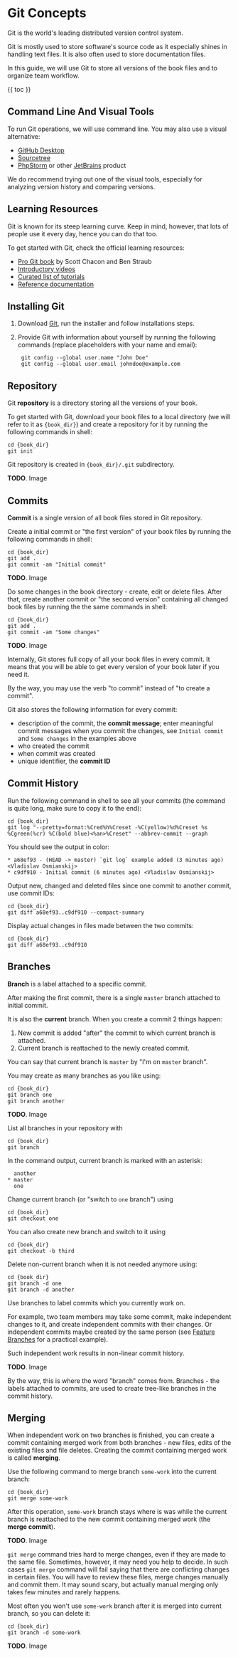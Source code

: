 # Git Concepts

Git is the world's leading distributed version control system.

Git is mostly used to store software's source code as it especially shines in handling text files. It is also often used to store documentation files.

In this guide, we will use Git to store all versions of the book files and to organize team workflow.

{{ toc }}

## Command Line And Visual Tools

To run Git operations, we will use command line. You may also use a visual alternative:

* [GitHub Desktop](https://desktop.github.com/)
* [Sourcetree](https://www.sourcetreeapp.com/)
* [PhpStorm](https://www.jetbrains.com/help/phpstorm/using-git-integration.html) or other [JetBrains](https://www.jetbrains.com/products.html) product

We do recommend trying out one of the visual tools, especially for analyzing version history and comparing versions.

## Learning Resources

Git is known for its steep learning curve. Keep in mind, however, that lots of people use it every day, hence you can do that too.

To get started with Git, check the official learning resources:

* [Pro Git book](https://git-scm.com/book/en/v2) by Scott Chacon and Ben Straub
* [Introductory videos](https://git-scm.com/videos)
* [Curated list of tutorials](https://git-scm.com/doc/ext)
* [Reference documentation](https://git-scm.com/docs)

## Installing Git

1. Download [Git](https://git-scm.com/downloads), run the installer and follow installations steps.
2. Provide Git with information about yourself by running the following commands (replace placeholders with your name and email):

        git config --global user.name "John Doe"
        git config --global user.email johndoe@example.com

## Repository

Git **repository** is a directory storing all the versions of your book.

To get started with Git, download your book files to a local directory (we will refer to it as `{book_dir}`) and create a repository for it by running the following commands in shell:

    cd {book_dir}
    git init

Git repository is created in `{book_dir}/.git` subdirectory.

**TODO**. Image

## Commits

**Commit** is a single version of all book files stored in Git repository.

Create a initial commit or "the first version" of your book files by running the following commands in shell:

    cd {book_dir}
    git add .
    git commit -am "Initial commit"

**TODO**. Image

Do some changes in the book directory - create, edit or delete files. After that, create another commit or "the second version" containing all changed book files  by running the the same commands in shell:

    cd {book_dir}
    git add .
    git commit -am "Some changes"

**TODO**. Image

Internally, Git stores full copy of all your book files in every commit. It means that you will be able to get every version of your book later if you need it.

By the way, you may use the verb "to commit" instead of "to create a commit".

Git also stores the following information for every commit:

* description of the commit, the **commit message**; enter meaningful commit messages when you commit the changes, see `Initial commit` and `Some changes` in the examples above
* who created the commit
* when commit was created
* unique identifier, the **commit ID**

## Commit History

Run the following command in shell to see all your commits (the command is quite long, make sure to copy it to the end):

    cd {book_dir}
    git log "--pretty=format:%Cred%h%Creset -%C(yellow)%d%Creset %s %Cgreen(%cr) %C(bold blue)<%an>%Creset" --abbrev-commit --graph

You should see the output in color:

    * a68ef93 - (HEAD -> master) `git log` example added (3 minutes ago) <Vladislav Osmianskij>
    * c9df910 - Initial commit (6 minutes ago) <Vladislav Osmianskij>

Output new, changed and deleted files since one commit to another commit, use commit IDs:

    cd {book_dir}
    git diff a68ef93..c9df910 --compact-summary

Display actual changes in files made between the two commits:

    cd {book_dir}
    git diff a68ef93..c9df910

## Branches

**Branch** is a label attached to a specific commit.

After making the first commit, there is a single `master` branch attached to initial commit.

It is also the **current** branch. When you create a commit 2 things happen:

1. New commit is added "after" the commit to which current branch is attached.
2. Current branch is reattached to the newly created commit.

You can say that current branch is `master` by "I'm on `master` branch".

You may create as many branches as you like using:

    cd {book_dir}
    git branch one
    git branch another

**TODO**. Image

List all branches in your repository with

    cd {book_dir}
    git branch

In the command output, current branch is marked with an asterisk:

      another
    * master
      one

Change current branch (or "switch to `one` branch") using

    cd {book_dir}
    git checkout one

You can also create new branch and switch to it using

    cd {book_dir}
    git checkout -b third

Delete non-current branch when it is not needed anymore using:

    cd {book_dir}
    git branch -d one
    git branch -d another

Use branches to label commits which you currently work on.

For example, two team members may take some commit, make independent changes to it, and create independent commits with their changes. Or independent commits maybe created by the same person (see [Feature Branches](feature-branches.html) for a practical example).

Such independent work results in non-linear commit history.

**TODO**. Image

By the way, this is where the word "branch" comes from. Branches - the labels attached to commits, are used to create tree-like branches in the commit history.

## Merging

When independent work on two branches is finished, you can create a commit containing merged work from both branches - new files, edits of the existing files and file deletes. Creating the commit containing merged work is called **merging**.

Use the following command to merge branch `some-work` into the current branch:

    cd {book_dir}
    git merge some-work

After this operation, `some-work` branch stays where is was while the current branch is reattached to the new commit containing merged work (the **merge commit**).

**TODO**. Image

`git merge` command tries hard to merge changes, even if they are made to the same file. Sometimes, however, it may need you help to decide. In such cases `git merge` command will fail saying that there are conflicting changes in certain files. You will have to review these files, merge changes manually and commit them. It may sound scary, but actually manual merging only takes few minutes and rarely happens.

Most often you won't use `some-work`  branch after it is merged into current branch, so you can delete it:

    cd {book_dir}
    git branch -d some-work

**TODO**. Image
